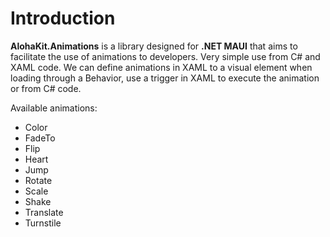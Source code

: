# Introduction

**AlohaKit.Animations** is a library designed for **.NET MAUI** that aims to facilitate the use of animations to developers. Very simple use from C# and XAML code.
We can define animations in XAML to a visual element when loading through a Behavior, use a trigger in XAML to execute the animation or from C# code.

Available animations:

* Color
* FadeTo
* Flip
* Heart
* Jump
* Rotate
* Scale
* Shake
* Translate
* Turnstile